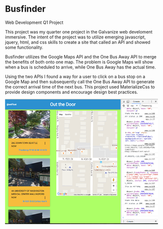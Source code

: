 # Busfinder
Web Development Q1 Project

This project was my quarter one project in the Galvanize web develoment immersive.  The intent of the project was to utilize emerging javascript, jquery, html, and css skills to create a site that called an API and showed some functionality.

Busfinder utilizes the Google Maps API and the One Bus Away API to merge the benefits of both onto one map.  The problem is Google Maps will show when a bus is scheduled to arrive, while One Bus Away has the actual time.

Using the two APIs I found a way for a user to click on a bus stop on a Google Map and then subsequently call the One Bus Away API to generate the correct arrival time of the next bus.  This project used MaterializeCss to provide design components and encourage design best practices.

![Out the door screenshot](Out_the_door.png)
